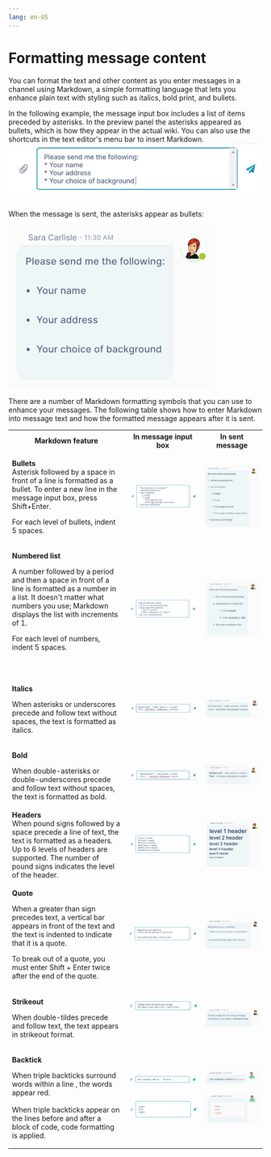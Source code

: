 ```yaml
---
lang: en-US
---
```


# Formatting message content

You can format the text and other content as you enter messages in a channel using Markdown, a simple formatting language that lets you enhance plain text with styling such as italics, bold print, and bullets. 

In the following example, the message input box includes a list of items preceded by asterisks. In the preview panel the asterisks appeared as bullets, which is how they appear in the actual wiki. You can also use the shortcuts in the text editor's menu bar to insert Markdown.   
![](../assets/messages/formatting-message-content/as-message-input.png) 

When the message is sent, the asterisks appear as bullets:

![](../assets/messages/formatting-message-content/a-sform-bullet.png)

  

There are a number of Markdown formatting symbols that you can use to enhance your messages. The following table shows how to enter Markdown into message text and how the formatted message appears after it is sent.

<table><colgroup><col><col><col></colgroup><tbody><tr><th>Markdown feature</th><th>In message input box</th><th>In sent message</th></tr><tr><td><p><strong>Bullets</strong><br>Asterisk followed by a space in front of a line is formatted as a bullet. To enter a new line in the message input box, press Shift+Enter.</p><p>For each level of bullets, indent 5 spaces.</p></td><td><div><p><span><img src="../assets/messages/formatting-message-content/as-enter-bullet.png"></span></p></div></td><td><div><p><span><img src="../assets/messages/formatting-message-content/a-sformat-bullet-2.png"></span></p></div></td></tr><tr><td><p><strong>Numbered list</strong></p><p>A number followed by a period and then a space in front of a line is formatted as a number in a list. It doesn't matter what numbers you use; Markdown displays the list with increments of 1.</p><p>For each level of numbers, indent 5 spaces.</p><p><br></p></td><td><div><p><span><img src="../assets/messages/formatting-message-content/a-senter-number.png"></span></p></div></td><td><div><p><span><img src="../assets/messages/formatting-message-content/as-enter-number-2.png"></span></p></div></td></tr><tr><td><p><strong>Italics</strong></p><p>When asterisks or underscores precede and follow text without spaces, the text is formatted as italics.&nbsp;</p></td><td><div><p><span><img src="../assets/messages/formatting-message-content/a-senter-italic.png"></span></p></div></td><td><div><p><span><img src="../assets/messages/formatting-message-content/a-sform-italic.png"></span></p></div></td></tr><tr><td><p><strong>Bold</strong></p><p>When double-asterisks or double-underscores precede and follow text without spaces, the text is formatted as bold.&nbsp;</p></td><td><div><p><span><img src="../assets/messages/formatting-message-content/as-enter-bold.png"></span></p></div></td><td><div><p><span><img src="../assets/messages/formatting-message-content/a-sform-bold.png"></span></p></div></td></tr><tr><td><strong>Headers</strong><br>When pound signs followed by a space precede a line of text, the text is formatted as a headers. Up to 6 levels of headers are supported. The number of pound signs indicates the level of the header.&nbsp;</td><td><div><p><span><img src="../assets/messages/formatting-message-content/a-senter-header.png"></span></p></div></td><td><div><p><span><img src="../assets/messages/formatting-message-content/a-sform-header.png"></span></p></div></td></tr><tr><td><p><strong>Quote</strong></p><p>When a greater than sign precedes text, a vertical bar appears in front of the text and the text is indented to indicate that it is a quote.</p><p>To break out of a quote, you must enter Shift + Enter twice after the end of the quote.</p></td><td><div><p><span><img src="../assets/messages/formatting-message-content/a-senter-quote.png"></span></p></div></td><td><div><p><span><img src="../assets/messages/formatting-message-content/a-sform-quote.png"></span></p></div></td></tr><tr><td><p><strong>Strikeout</strong></p><p>When double-tildes precede and follow text, the text appears in strikeout format.</p></td><td><span><img src="../assets/messages/formatting-message-content/as-enter-strike.png"></span><div><p><br></p></div></td><td><div><p><span><img src="../assets/messages/formatting-message-content/a-sform-strike.png"></span></p></div></td></tr><tr><td><p><strong>Backtick</strong></p><p>When triple backticks surround words within a line , the words appear red.&nbsp;<br><br>When triple backticks appear on the lines before and after a block of code, code formatting is applied.&nbsp;</p></td><td><div><p><span><img src="../assets/messages/formatting-message-content/as-triple-tick.png"></span></p></div><p><br><span><img src="../assets/messages/formatting-message-content/2020-09-18-15-h-10-01.png"></span></p></td><td><div><p><span><img src="../assets/messages/formatting-message-content/as-triple-tick-out-1.png"></span></p><p><span><img src="../assets/messages/formatting-message-content/as-triple-tick-out.png"></span></p></div></td></tr></tbody></table>